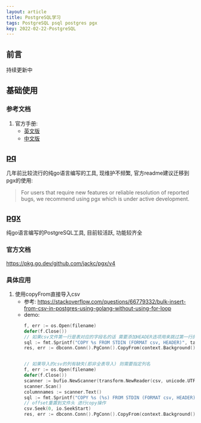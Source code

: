```yaml
---
layout: article
title: PostgreSQL学习
tags: PostgreSQL psql postgres pgx
key: 2022-02-22-PostgreSQL
---
```


## 前言
持续更新中


## 基础使用
### 参考文档
1. 官方手册:
   - [英文版](https://www.postgresql.org/docs/current/)
   - [中文版](http://www.postgres.cn/docs/9.3/index.html)



## [pq](https://github.com/lib/pq)
几年前比较流行的纯go语言编写的工具, 现维护不频繁, 官方readme建议迁移到pgx的使用:
> For users that require new features or reliable resolution of reported bugs, we recommend using pgx which is under active development.


## [pgx](https://github.com/jackc/pgx)
纯go语言编写的PostgreSQL工具, 目前较活跃, 功能较齐全

### 官方文档
https://pkg.go.dev/github.com/jackc/pgx/v4

### 具体应用
1. 使用copyFrom直接导入csv
   - 参考: https://stackoverflow.com/questions/66779332/bulk-insert-from-csv-in-postgres-using-golang-without-using-for-loop
   - demo:
        ```go
        f, err := os.Open(filename)
        defer(f.Close())
        // 如果csv文件第一行是表对应的字段名的话 需要添加HEADER选项用来跳过第一行的读取
        sql := fmt.Sprintf("COPY %s FROM STDIN (FORMAT csv, HEADER)", tablename)
        res, err := dbconn.Conn().PgConn().CopyFrom(context.Background(), f, sql)


        // 如果导入的csv的列有缺失(即非全表导入) 则需要指定列名
        f, err := os.Open(filename)
        defer(f.Close())
        scanner := bufio.NewScanner(transform.NewReader(csv, unicode.UTF8BOM.NewDecoder()))
	    scanner.Scan()
        columnnames := scanner.Text()
        sql := fmt.Sprintf("COPY %s (%s) FROM STDIN (FORMAT csv, HEADER)", tablename, columnnames)
        // offset重置到文件头 进行copy操作
        csv.Seek(0, io.SeekStart)
        res, err := dbconn.Conn().PgConn().CopyFrom(context.Background(), f, sql)
        ```